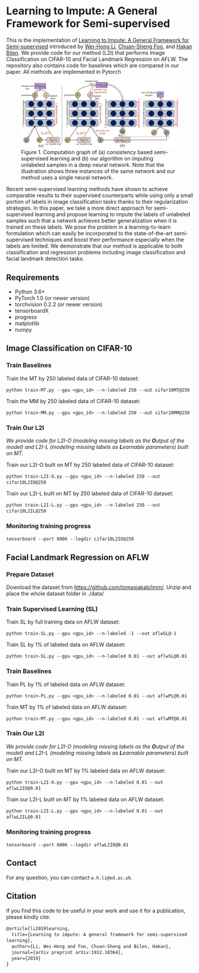 # Learning to Impute: A General Framework for Semi-supervised
This is the implementation of [Learning to Impute: A General Framework for Semi-supervised](https://arxiv.org/pdf/1912.10364.pdf) introduced by [Wei-Hong Li](https://weihonglee.github.io), [Chuan-Sheng Foo](http://ai.stanford.edu/~csfoo/), and [Hakan Bilen](http://homepages.inf.ed.ac.uk/hbilen/index.html). We provide code for our method (L2I) that performs Image Classification on CIFAR-10 and Facial Landmark Regression on AFLW. The repository also contains code for baselines which are compared in our paper. All methods are implemented in Pytorch

<figure class="image">
  <img src="./figure/diagram.jpg">
  <figcaption>Figure 1. Computation graph of (a) consistency based semi-supervised learning and (b) our algorithm on imputing unlabeled samples in a deep neural network. Note that the illustration shows three instances of the same network and our method uses a single neural network.</figcaption>
</figure>

Recent semi-supervised learning methods have shown to achieve comparable results to their supervised counterparts while using only a small portion of labels in image classification tasks thanks to their regularization strategies. In this paper, we take a more direct approach for semi-supervised learning and propose learning to impute the labels of unlabeled samples such that a network achieves better generalization when it is trained on these labels. We pose the problem in a learning-to-learn formulation which can easily be incorporated to the state-of-the-art semi-supervised techniques and boost their performance especially when the labels are limited. We demonstrate that our method is applicable to both classification and regression problems including image classification and facial landmark detection tasks.

## Requirements
- Python 3.6+
- PyTorch 1.0 (or newer version)
- torchvision 0.2.2 (or newer version)
- tensorboardX
- progress
- matplotlib
- numpy


## Image Classification on CIFAR-10

### Train Baselines

Train the MT by 250 labeled data of CIFAR-10 dataset:
```
python train-MT.py --gpu <gpu_id> --n-labeled 250 --out cifar10MT@250
```

Train the MM by 250 labeled data of CIFAR-10 dataset:
```
python train-MM.py --gpu <gpu_id> --n-labeled 250 --out cifar10MM@250
```

### Train Our L2I

*We provide code for L2I-O (modeling missing labels as the **O**utput of the model) and L2I-L (modeling missing labels as **L**earnable parameters) built on MT.*

Train our L2I-O built on MT by 250 labeled data of CIFAR-10 dataset:
```
python train-L2I-O.py --gpu <gpu_id> --n-labeled 250 --out cifar10L2IO@250
```

Train our L2I-L built on MT by 250 labeled data of CIFAR-10 dataset:
```
python train-L2I-L.py --gpu <gpu_id> --n-labeled 250 --out cifar10L2IL@250
```

### Monitoring training progress
```
tensorboard --port 6006 --logdir cifar10L2IO@250
```



## Facial Landmark Regression on AFLW

### Prepare Dataset
Download the dataset from https://github.com/tomasjakab/imm/. Unzip and place the whole dataset folder in ./data/

### Train Supervised Learning (SL) 
Train SL by full training data on AFLW dataset:
```
python train-SL.py --gpu <gpu_id> --n-labeled -1 --out aflwSL@-1
```
Train SL by 1% of labeled data on AFLW dataset:
```
python train-SL.py --gpu <gpu_id> --n-labeled 0.01 --out aflwSL@0.01
```

### Train Baselines
Train PL by 1% of labeled data on AFLW dataset:
```
python train-PL.py --gpu <gpu_id> --n-labeled 0.01 --out aflwPL@0.01
```

Train MT by 1% of labeled data on AFLW dataset:
```
python train-MT.py --gpu <gpu_id> --n-labeled 0.01 --out aflwMT@0.01
```

### Train Our L2I
*We provide code for L2I-O (modeling missing labels as the **O**utput of the model) and L2I-L (modeling missing labels as **L**earnable parameters) built on MT.*

Train our L2I-O built on MT by 1% labeled data on AFLW dataset:
```
python train-L2I-O.py --gpu <gpu_id> --n-labeled 0.01 --out aflwL2IO@0.01
```

Train our L2I-L built on MT by 1% labeled data on AFLW dataset:
```
python train-L2I-L.py --gpu <gpu_id> --n-labeled 0.01 --out aflwL2IL@0.01
```


### Monitoring training progress
```
tensorboard --port 6006 --logdir aflwL2IO@0.01
```


## Contact
For any question, you can contact `w.h.li@ed.ac.uk`.

## Citation
If you find this code to be useful in your work and use it for a publication, please kindly cite:
```
@article{li2019learning,
  title={Learning to impute: A general framework for semi-supervised learning},
  author={Li, Wei-Hong and Foo, Chuan-Sheng and Bilen, Hakan},
  journal={arXiv preprint arXiv:1912.10364},
  year={2019}
}
```



